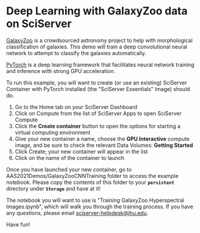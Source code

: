 <h1>Deep Learning with GalaxyZoo data on SciServer</h1>

[GalaxyZoo](https://www.zooniverse.org/projects/zookeeper/galaxy-zoo/) is a crowdsourced astronomy project to help with morphological classification of galaxies. This demo will train a deep convolutional neural network to attempt to classify the galaxies automatically.

[PyTorch](https://pytorch.org/) is a deep learning framework that facilitates neural network training and inference with strong GPU acceleration.

To run this example, you will want to create (or use an existing) SciServer Container with PyTorch installed (the "SciServer Essentials" Image) should do.  
<ol>
    <li>Go to the Home tab on your SciServer Dashboard</li>
    <li>Click on Compute from the list of SciServer Apps to open SciServer Compute</li>
    <li>Click the <strong>Create container</strong> button to open the options for starting a virtual computing environment</li>
    <li>Give your new container a name, choose the <strong>GPU Interactive</strong> compute image, and be sure to check the relevant Data Volumes: <strong>Getting Started</strong></li>
    <li>Click Create; your new container will appear in the list</li>
    <li>Click on the name of the container to launch</li>
</ol>

Once you have launched your new container, go to AAS2021Demos/GalaxyZooCNNTraining folder to access the example notebook.
Please copy the contents of this folder to your <strong><code>persistent</code></strong> directory under <strong><code>Storage</code></strong> and have at it!

The notebook you will want to use is "Training GalaxyZoo Hyperspectral Images.ipynb", which will walk you through the training process.
If you have any questions, please email sciserver-helpdesk@jhu.edu.

Have fun!